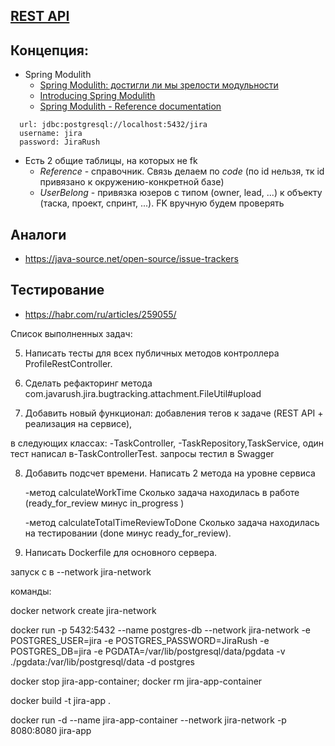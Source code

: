 ## [REST API](http://localhost:8080/doc)

## Концепция:

- Spring Modulith
    - [Spring Modulith: достигли ли мы зрелости модульности](https://habr.com/ru/post/701984/)
    - [Introducing Spring Modulith](https://spring.io/blog/2022/10/21/introducing-spring-modulith)
    - [Spring Modulith - Reference documentation](https://docs.spring.io/spring-modulith/docs/current-SNAPSHOT/reference/html/)

```
  url: jdbc:postgresql://localhost:5432/jira
  username: jira
  password: JiraRush
```

- Есть 2 общие таблицы, на которых не fk
    - _Reference_ - справочник. Связь делаем по _code_ (по id нельзя, тк id привязано к окружению-конкретной базе)
    - _UserBelong_ - привязка юзеров с типом (owner, lead, ...) к объекту (таска, проект, спринт, ...). FK вручную будем
      проверять

## Аналоги

- https://java-source.net/open-source/issue-trackers

## Тестирование

- https://habr.com/ru/articles/259055/

Список выполненных задач:

5. Написать тесты для всех публичных методов контроллера ProfileRestController.

6. Сделать рефакторинг метода com.javarush.jira.bugtracking.attachment.FileUtil#upload


7. Добавить новый функционал: добавления тегов к задаче (REST API + реализация на сервисе),

в следующих классах:
-TaskController, -TaskRepository,TaskService, 
один тест написал в-TaskControllerTest. запросы тестил в Swagger

8. Добавить подсчет времени.  Написать 2 метода на уровне сервиса

   -метод calculateWorkTime Сколько задача находилась в работе (ready_for_review минус in_progress )

   -метод calculateTotalTimeReviewToDone Сколько задача находилась на тестировании (done минус ready_for_review).


9. Написать Dockerfile для основного сервера.

запуск с в --network jira-network

команды:

docker network create jira-network

docker run -p 5432:5432 --name postgres-db --network jira-network -e POSTGRES_USER=jira -e POSTGRES_PASSWORD=JiraRush -e POSTGRES_DB=jira -e PGDATA=/var/lib/postgresql/data/pgdata -v ./pgdata:/var/lib/postgresql/data -d postgres

docker stop jira-app-container; docker rm jira-app-container

docker build -t jira-app .

docker run -d --name jira-app-container --network jira-network -p 8080:8080 jira-app